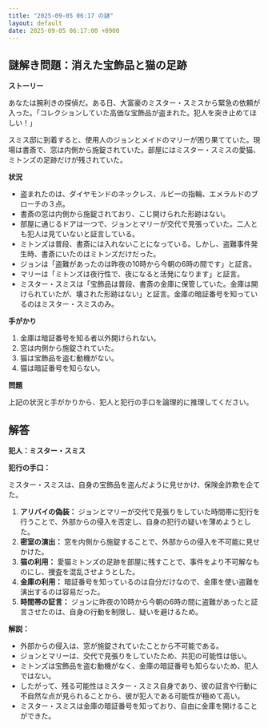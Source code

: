```yaml
---
title: "2025-09-05 06:17 の謎"
layout: default
date: 2025-09-05 06:17:00 +0900
---
```

## 謎解き問題：消えた宝飾品と猫の足跡

**ストーリー**

あなたは腕利きの探偵だ。ある日、大富豪のミスター・スミスから緊急の依頼が入った。「コレクションしていた高価な宝飾品が盗まれた。犯人を突き止めてほしい！」

スミス邸に到着すると、使用人のジョンとメイドのマリーが困り果てていた。現場は書斎で、窓は内側から施錠されていた。部屋にはミスター・スミスの愛猫、ミトンズの足跡だけが残されていた。

**状況**

*   盗まれたのは、ダイヤモンドのネックレス、ルビーの指輪、エメラルドのブローチの３点。
*   書斎の窓は内側から施錠されており、こじ開けられた形跡はない。
*   部屋に通じるドアは一つで、ジョンとマリーが交代で見張っていた。二人とも犯人は見ていないと証言している。
*   ミトンズは普段、書斎には入れないことになっている。しかし、盗難事件発生時、書斎にいたのはミトンズだけだった。
*   ジョンは「盗難があったのは昨夜の10時から今朝の6時の間です」と証言。
*   マリーは「ミトンズは夜行性で、夜になると活発になります」と証言。
*   ミスター・スミスは「宝飾品は普段、書斎の金庫に保管していた。金庫は開けられていたが、壊された形跡はない」と証言。金庫の暗証番号を知っているのはミスター・スミスのみ。

**手がかり**

1.  金庫は暗証番号を知る者以外開けられない。
2.  窓は内側から施錠されていた。
3.  猫は宝飾品を盗む動機がない。
4.  猫は暗証番号を知らない。

**問題**

上記の状況と手がかりから、犯人と犯行の手口を論理的に推理してください。

## 解答

**犯人：ミスター・スミス**

**犯行の手口：**

ミスター・スミスは、自身の宝飾品を盗んだように見せかけ、保険金詐欺を企てた。

1.  **アリバイの偽装：** ジョンとマリーが交代で見張りをしていた時間帯に犯行を行うことで、外部からの侵入を否定し、自身の犯行の疑いを薄めようとした。
2.  **密室の演出：** 窓を内側から施錠することで、外部からの侵入を不可能に見せかけた。
3.  **猫の利用：** 愛猫ミトンズの足跡を部屋に残すことで、事件をより不可解なものにし、捜査を混乱させようとした。
4.  **金庫の利用：** 暗証番号を知っているのは自分だけなので、金庫を使い盗難を演出するのは容易だった。
5.  **時間帯の証言：** ジョンに昨夜の10時から今朝の6時の間に盗難があったと証言させたのは、自身の行動を制限し、疑いを避けるため。

**解説：**

*   外部からの侵入は、窓が施錠されていたことから不可能である。
*   ジョンとマリーは、交代で見張りをしていたため、共犯の可能性は低い。
*   ミトンズは宝飾品を盗む動機がなく、金庫の暗証番号も知らないため、犯人ではない。
*   したがって、残る可能性はミスター・スミス自身であり、彼の証言や行動に不自然な点が見られることから、彼が犯人である可能性が極めて高い。
*   ミスター・スミスは金庫の暗証番号を知っており、自由に金庫を開けることができた。
